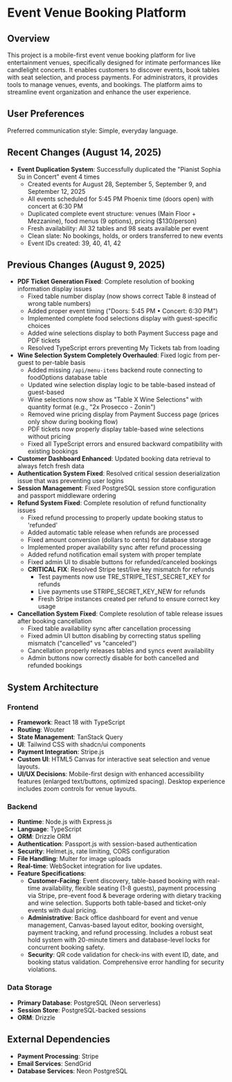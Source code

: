 # Event Venue Booking Platform

## Overview
This project is a mobile-first event venue booking platform for live entertainment venues, specifically designed for intimate performances like candlelight concerts. It enables customers to discover events, book tables with seat selection, and process payments. For administrators, it provides tools to manage venues, events, and bookings. The platform aims to streamline event organization and enhance the user experience.

## User Preferences
Preferred communication style: Simple, everyday language.

## Recent Changes (August 14, 2025)
- **Event Duplication System**: Successfully duplicated the "Pianist Sophia Su in Concert" event 4 times
  - Created events for August 28, September 5, September 9, and September 12, 2025
  - All events scheduled for 5:45 PM Phoenix time (doors open) with concert at 6:30 PM
  - Duplicated complete event structure: venues (Main Floor + Mezzanine), food menus (9 options), pricing ($130/person)
  - Fresh availability: All 32 tables and 98 seats available per event
  - Clean slate: No bookings, holds, or orders transferred to new events
  - Event IDs created: 39, 40, 41, 42

## Previous Changes (August 9, 2025)
- **PDF Ticket Generation Fixed**: Complete resolution of booking information display issues
  - Fixed table number display (now shows correct Table 8 instead of wrong table numbers)
  - Added proper event timing ("Doors: 5:45 PM • Concert: 6:30 PM") 
  - Implemented complete food selections display with guest-specific choices
  - Added wine selections display to both Payment Success page and PDF tickets
  - Resolved TypeScript errors preventing My Tickets tab from loading
- **Wine Selection System Completely Overhauled**: Fixed logic from per-guest to per-table basis
  - Added missing `/api/menu-items` backend route connecting to foodOptions database table
  - Updated wine selection display logic to be table-based instead of guest-based
  - Wine selections now show as "Table X Wine Selections" with quantity format (e.g., "2x Prosecco - Zonin")
  - Removed wine pricing display from Payment Success page (prices only show during booking flow)
  - PDF tickets now properly display table-based wine selections without pricing
  - Fixed all TypeScript errors and ensured backward compatibility with existing bookings
- **Customer Dashboard Enhanced**: Updated booking data retrieval to always fetch fresh data
- **Authentication System Fixed**: Resolved critical session deserialization issue that was preventing user logins
- **Session Management**: Fixed PostgreSQL session store configuration and passport middleware ordering
- **Refund System Fixed**: Complete resolution of refund functionality issues
  - Fixed refund processing to properly update booking status to 'refunded'
  - Added automatic table release when refunds are processed
  - Fixed amount conversion (dollars to cents) for database storage
  - Implemented proper availability sync after refund processing
  - Added refund notification email system with proper template
  - Fixed admin UI to disable buttons for refunded/canceled bookings
  - **CRITICAL FIX**: Resolved Stripe test/live key mismatch for refunds
    - Test payments now use TRE_STRIPE_TEST_SECRET_KEY for refunds
    - Live payments use STRIPE_SECRET_KEY_NEW for refunds
    - Fresh Stripe instances created per refund to ensure correct key usage
- **Cancellation System Fixed**: Complete resolution of table release issues after booking cancellation
  - Fixed table availability sync after cancellation processing
  - Fixed admin UI button disabling by correcting status spelling mismatch ("cancelled" vs "canceled")
  - Cancellation properly releases tables and syncs event availability
  - Admin buttons now correctly disable for both cancelled and refunded bookings

## System Architecture

### Frontend
- **Framework**: React 18 with TypeScript
- **Routing**: Wouter
- **State Management**: TanStack Query
- **UI**: Tailwind CSS with shadcn/ui components
- **Payment Integration**: Stripe.js
- **Custom UI**: HTML5 Canvas for interactive seat selection and venue layouts.
- **UI/UX Decisions**: Mobile-first design with enhanced accessibility features (enlarged text/buttons, optimized spacing). Desktop experience includes zoom controls for venue layouts.

### Backend
- **Runtime**: Node.js with Express.js
- **Language**: TypeScript
- **ORM**: Drizzle ORM
- **Authentication**: Passport.js with session-based authentication
- **Security**: Helmet.js, rate limiting, CORS configuration
- **File Handling**: Multer for image uploads
- **Real-time**: WebSocket integration for live updates.
- **Feature Specifications**:
    - **Customer-Facing**: Event discovery, table-based booking with real-time availability, flexible seating (1-8 guests), payment processing via Stripe, pre-event food & beverage ordering with dietary tracking and wine selection. Supports both table-based and ticket-only events with dual pricing.
    - **Administrative**: Back office dashboard for event and venue management, Canvas-based layout editor, booking oversight, payment tracking, and refund processing. Includes a robust seat hold system with 20-minute timers and database-level locks for concurrent booking safety.
    - **Security**: QR code validation for check-ins with event ID, date, and booking status validation. Comprehensive error handling for security violations.

### Data Storage
- **Primary Database**: PostgreSQL (Neon serverless)
- **Session Store**: PostgreSQL-backed sessions
- **ORM**: Drizzle

## External Dependencies

- **Payment Processing**: Stripe
- **Email Services**: SendGrid
- **Database Services**: Neon PostgreSQL